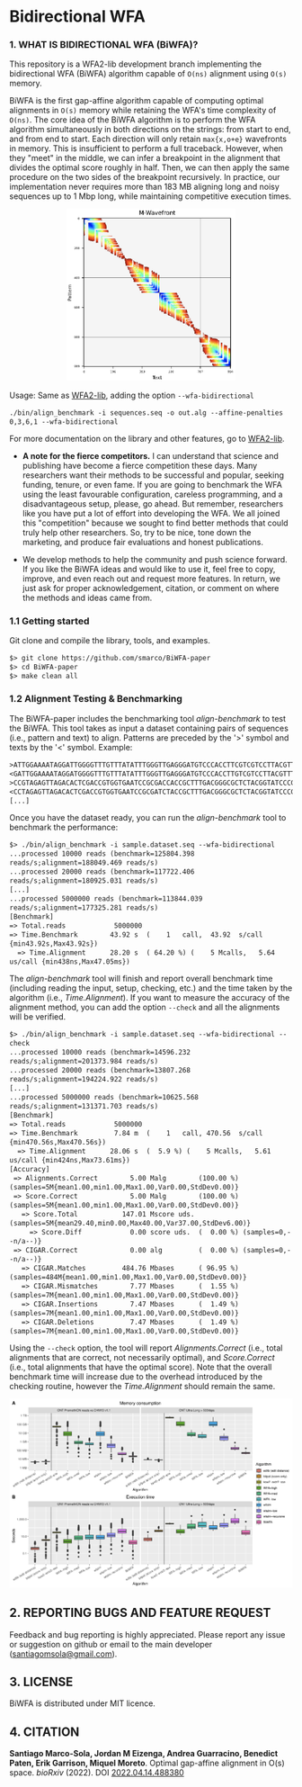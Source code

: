 # Bidirectional WFA

### 1. WHAT IS BIDIRECTIONAL WFA (BiWFA)?

This repository is a WFA2-lib development branch implementing the bidirectional WFA (BiWFA) algorithm capable of `O(ns)` alignment using `O(s)` memory.

BiWFA is the first gap-affine algorithm capable of computing optimal alignments in `O(s)` memory while retaining the WFA's time complexity of `O(ns)`. The core idea of the BiWFA algorithm is to perform the WFA algorithm simultaneously in both directions on the strings: from start to end, and from end to start. Each direction will only retain `max{x,o+e}` wavefronts in memory. This is insufficient to perform a full traceback. However, when they "meet" in the middle, we can infer a breakpoint in the alignment that divides the optimal score roughly in half. Then, we can then apply the same procedure on the two sides of the breakpoint recursively. In practice, our implementation never requires more than 183 MB aligning long and noisy sequences up to 1 Mbp long, while maintaining competitive execution times.

<p align = "center">
<img src = "img/biwfa.png" width="300px">
</p>

Usage: Same as [WFA2-lib](https://github.com/smarco/WFA2-lib), adding the option `--wfa-bidirectional`

```
./bin/align_benchmark -i sequences.seq -o out.alg --affine-penalties 0,3,6,1 --wfa-bidirectional
```

For more documentation on the library and other features, go to [WFA2-lib](https://github.com/smarco/WFA2-lib).

- **A note for the fierce competitors.** I can understand that science and publishing have become a fierce competition these days. Many researchers want their methods to be successful and popular, seeking funding, tenure, or even fame. If you are going to benchmark the WFA using the least favourable configuration, careless programming, and a disadvantageous setup, please, go ahead. But remember, researchers like you have put a lot of effort into developing the WFA. We all joined this "competition" because we sought to find better methods that could truly help other researchers. So, try to be nice, tone down the marketing, and produce fair evaluations and honest publications. 


- We develop methods to help the community and push science forward. If you like the BiWFA ideas and would like to use it, feel free to copy, improve, and even reach out and request more features. In return, we just ask for proper acknowledgement, citation, or comment on where the methods and ideas came from.

### 1.1 Getting started

Git clone and compile the library, tools, and examples.

```
$> git clone https://github.com/smarco/BiWFA-paper
$> cd BiWFA-paper
$> make clean all
```

### 1.2 Alignment Testing & Benchmarking

The BiWFA-paper includes the benchmarking tool *align-benchmark* to test the BiWFA. This tool takes as input a dataset containing pairs of sequences (i.e., pattern and text) to align. Patterns are preceded by the '>' symbol and texts by the '<' symbol. Example:

```
>ATTGGAAAATAGGATTGGGGTTTGTTTATATTTGGGTTGAGGGATGTCCCACCTTCGTCGTCCTTACGTTTCCGGAAGGGAGTGGTTAGCTCGAAGCCCA
<GATTGGAAAATAGGATGGGGTTTGTTTATATTTGGGTTGAGGGATGTCCCACCTTGTCGTCCTTACGTTTCCGGAAGGGAGTGGTTGCTCGAAGCCCA
>CCGTAGAGTTAGACACTCGACCGTGGTGAATCCGCGACCACCGCTTTGACGGGCGCTCTACGGTATCCCGCGATTTGTGTACGTGAAGCAGTGATTAAAC
<CCTAGAGTTAGACACTCGACCGTGGTGAATCCGCGATCTACCGCTTTGACGGGCGCTCTACGGTATCCCGCGATTTGTGTACGTGAAGCGAGTGATTAAAC
[...]
```

Once you have the dataset ready, you can run the *align-benchmark* tool to benchmark the performance:

```
$> ./bin/align_benchmark -i sample.dataset.seq --wfa-bidirectional
...processed 10000 reads (benchmark=125804.398 reads/s;alignment=188049.469 reads/s)
...processed 20000 reads (benchmark=117722.406 reads/s;alignment=180925.031 reads/s)
[...]
...processed 5000000 reads (benchmark=113844.039 reads/s;alignment=177325.281 reads/s)
[Benchmark]
=> Total.reads            5000000
=> Time.Benchmark        43.92 s  (    1   call,  43.92  s/call {min43.92s,Max43.92s})
  => Time.Alignment      28.20 s  ( 64.20 %) (    5 Mcalls,   5.64 us/call {min438ns,Max47.05ms})
```

The *align-benchmark* tool will finish and report overall benchmark time (including reading the input, setup, checking, etc.) and the time taken by the algorithm (i.e., *Time.Alignment*). If you want to measure the accuracy of the alignment method, you can add the option `--check` and all the alignments will be verified. 

```
$> ./bin/align_benchmark -i sample.dataset.seq --wfa-bidirectional --check
...processed 10000 reads (benchmark=14596.232 reads/s;alignment=201373.984 reads/s)
...processed 20000 reads (benchmark=13807.268 reads/s;alignment=194224.922 reads/s)
[...]
...processed 5000000 reads (benchmark=10625.568 reads/s;alignment=131371.703 reads/s)
[Benchmark]
=> Total.reads            5000000
=> Time.Benchmark         7.84 m  (    1   call, 470.56  s/call {min470.56s,Max470.56s})
  => Time.Alignment      28.06 s  (  5.9 %) (    5 Mcalls,   5.61 us/call {min424ns,Max73.61ms})
[Accuracy]
 => Alignments.Correct        5.00 Malg        (100.00 %) (samples=5M{mean1.00,min1.00,Max1.00,Var0.00,StdDev0.00)}
 => Score.Correct             5.00 Malg        (100.00 %) (samples=5M{mean1.00,min1.00,Max1.00,Var0.00,StdDev0.00)}
   => Score.Total           147.01 Mscore uds.            (samples=5M{mean29.40,min0.00,Max40.00,Var37.00,StdDev6.00)}
     => Score.Diff            0.00 score uds.  (  0.00 %) (samples=0,--n/a--)}
 => CIGAR.Correct             0.00 alg         (  0.00 %) (samples=0,--n/a--)}
   => CIGAR.Matches         484.76 Mbases      ( 96.95 %) (samples=484M{mean1.00,min1.00,Max1.00,Var0.00,StdDev0.00)}
   => CIGAR.Mismatches        7.77 Mbases      (  1.55 %) (samples=7M{mean1.00,min1.00,Max1.00,Var0.00,StdDev0.00)}
   => CIGAR.Insertions        7.47 Mbases      (  1.49 %) (samples=7M{mean1.00,min1.00,Max1.00,Var0.00,StdDev0.00)}
   => CIGAR.Deletions         7.47 Mbases      (  1.49 %) (samples=7M{mean1.00,min1.00,Max1.00,Var0.00,StdDev0.00)}

```

Using the `--check` option, the tool will report *Alignments.Correct* (i.e., total alignments that are correct, not necessarily optimal), and *Score.Correct* (i.e., total alignments that have the optimal score). Note that the overall benchmark time will increase due to the overhead introduced by the checking routine, however the *Time.Alignment* should remain the same.

<p align = "center">
<img src = "img/results.png" width="750px">
</p>

## 2. REPORTING BUGS AND FEATURE REQUEST

Feedback and bug reporting is highly appreciated. Please report any issue or suggestion on github or email to the main developer (santiagomsola@gmail.com).

## 3. LICENSE

BiWFA is distributed under MIT licence.

## 4. CITATION

**Santiago Marco-Sola, Jordan M Eizenga, Andrea Guarracino, Benedict Paten, Erik Garrison, Miquel Moreto**. Optimal gap-affine alignment in O(s) space.  _bioRxiv_  (2022). DOI [2022.04.14.488380](https://doi.org/10.1101/2022.04.14.488380)



